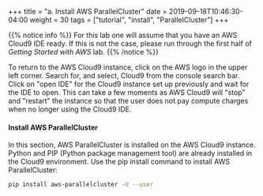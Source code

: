 +++
title = "a. Install AWS ParallelCluster"
date = 2019-09-18T10:46:30-04:00
weight = 30
tags = ["tutorial", "install", "ParallelCluster"]
+++

{{% notice info %}}
For this lab one will assume that you have an AWS Cloud9 IDE ready. If this is not the case, please run through the first half of *Getting Started with AWS* lab.
{{% /notice %}}

To return to the AWS Cloud9 instance, click on the AWS logo in the upper left corner. Search for, and select, Cloud9 from the console search bar. Click on "open IDE" for the Cloud9 instance set up previously and wait for the IDE to open. This can take a few moments as AWS Cloud9 will "stop" and "restart" the instance so that the user does not pay compute charges when no longer using the Cloud9 IDE.

#### Install AWS ParallelCluster

In this section, AWS ParallelCluster is installed on the AWS Cloud9 instance. Python and PIP (Python package management tool) are already installed in the Cloud9 environment. Use the pip install command to install AWS ParallelCluster:

```bash
pip install aws-parallelcluster -U --user
```
